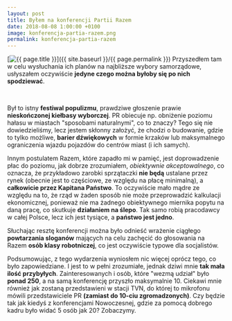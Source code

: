 ```yaml
---
layout: post
title: Byłem na konferencji Partii Razem
date: 2018-08-08 1:00:00 +0100
image: konferencja-partia-razem.png
permalink: konferencja-partia-razem
---
```


[<img src="{{ site.baseurl }}/images/thumbnails/{{ page.image }}" alt="{{ page.title }}"/>]({{ site.baseurl }}/{{ page.permalink }})
Przyszedłem tam w celu wysłuchania ich planów na najbliższe wybory samorządowe, usłyszałem oczywiście **jedyne czego można byłoby się po nich spodziewać**.

<!--more-->

<br/>

Był to istny **festiwal populizmu**, prawdziwe głoszenie prawie **nieskończonej kiełbasy wyborczej**. PR obiecuje np. obniżenie poziomu hałasu w miastach "sposobami naturalnymi", co to znaczy? Tego się nie dowiedzieliśmy, lecz jestem skłonny założyć, że chodzi o budowanie, gdzie to tylko możliwe, **barier dźwiękowych** w formie krzaków lub maksymalnego ograniczenia wjazdu pojazdów do centrów miast (i ich samych).

Innym postulatem Razem, które zapadło mi w pamięć, jest doprowadzenie płac do poziomu, jak dobrze zrozumiałem, _obiektywnie akceptowalnego_, co oznacza, że przykładowo zarobki sprzątaczki **nie będą** ustalane przez rynek (obecnie jest to częściowe, ze względu na płacę minimalną), a **całkowicie przez Kapitana Państwo**. To oczywiście mało mądre ze względu na to, że rząd w żaden sposób nie może przeprowadzić kalkulacji ekonomicznej, ponieważ nie ma żadnego obiektywnego miernika popytu na daną pracę, co skutkuje **działaniem na ślepo**. Tak samo robią pracodawcy w całej Polsce, lecz ich jest tysiące, a **państwo jest jedno**.

Słuchając resztę konferencji można było odnieść wrażenie ciągłego **powtarzania sloganów** mających na celu zachęcić do głosowania na Razem **osób klasy robotniczej**, co jest oczywiście typowe dla socjalistów.

Podsumowując, z tego wydarzenia wyniosłem nic więcej oprócz tego, co było zapowiedziane. I jest to w pełni zrozumiałe, jednak dziwi mnie **tak mała ilość przybyłych**. Zainteresowanych i osób, które "wezmą udział" było **ponad 250**, a na samą konferencję przyszło maksymalnie 10. Ciekawi mnie również jak zostaną przedstawieni w stacji TVN, do której to mikrofonu mówili przedstawiciele PR **(zamiast do 10-ciu zgromadzonych)**. Czy będzie tak jak kiedyś z konferencjami Nowoczesnej, gdzie za pomocą dobrego kadru było widać 5 osób jak 20? Zobaczymy.
